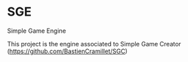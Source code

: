 SGE
===

Simple Game Engine

This project is the engine associated to Simple Game Creator (https://github.com/BastienCramillet/SGC)


